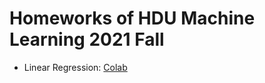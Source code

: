 # Homeworks of HDU Machine Learning 2021 Fall

- Linear Regression: [Colab](https://colab.research.google.com/github/Psiphonc/ml-lecture-hdu/blob/hw1-linear-regression/hw1-linear-regression/solution.ipynb)
